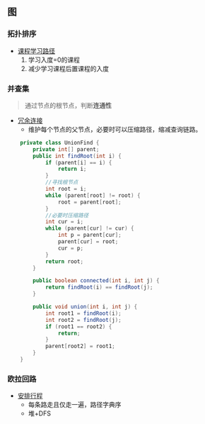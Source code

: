 ## 图 ##
### 拓扑排序 ###
- [课程学习路径](../src/graph/CourseScheduleII.java)
  1. 学习入度=0的课程
  2. 减少学习课程后置课程的入度

### 并查集 ###
> 通过节点的根节点，判断**连通性**

- [冗余连接](../src/graph/RedundantConnection.java)
  - 维护每个节点的父节点，必要时可以压缩路径，缩减查询链路。
```java
    private class UnionFind {
        private int[] parent;
        public int findRoot(int i) {
            if (parent[i] == i) {
                return i;
            }
            //寻找根节点
            int root = i;
            while (parent[root] != root) {
                root = parent[root];
            }
            //必要时压缩路径
            int cur = i;
            while (parent[cur] != cur) {
                int p = parent[cur];
                parent[cur] = root;
                cur = p;
            }
            return root;
        }

        public boolean connected(int i, int j) {
            return findRoot(i) == findRoot(j);
        }

        public void union(int i, int j) {
            int root1 = findRoot(i);
            int root2 = findRoot(j);
            if (root1 == root2) {
                return;
            }
            parent[root2] = root1;
        }
	}
```

### 欧拉回路 ###
- [安排行程](../src/graph/ReconstructItinerary.java)
  - 每条路走且仅走一遍，路径字典序
  - 堆+DFS